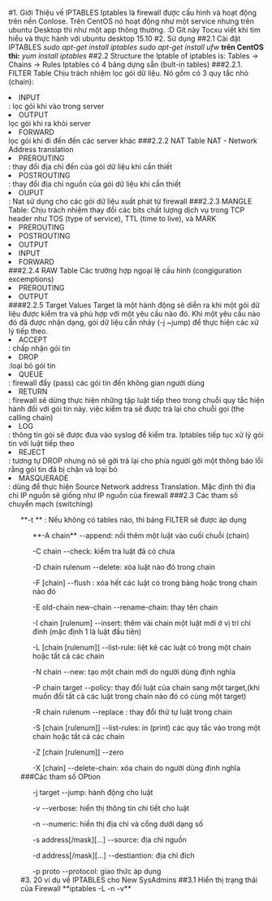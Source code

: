#1. Giới Thiệu về IPTABLES
Iptables là firewall được cấu hình và hoạt động trên nền Conlose. 
Trên CentOS nó hoạt động như một service nhưng trên ubuntu Desktop thì như một app thông thường. :D
Git này Tocxu viết khi tìm hiểu và thực hành với ubuntu desktop 15.10 
#2. Sử dụng
##2.1 Cài đặt IPTABLES
	*sudo apt-get install iptables*
	*sudo apt-get install ufw*
**trên CentOS thì:** 
	*yum install iptables*
##2.2 Structure
the Iptable of iptables is: Tables -> Chains -> Rules
Iptables có 4 bảng dựng sẵn (bult-in tables)
###2.2.1. FILTER Table
Chịu trách nhiệm lọc gói dữ liệu. Nó gồm có 3 quy tắc nhỏ (chain):
<li>INPUT</li>: lọc gói khi vào trong server
<li>OUTPUT</li> lọc gói khi ra khỏi server
<li>FORWARD</li> lọc gói khi đi đến đến các server khác
###2.2.2 NAT Table
NAT - Network Address translation
<li>PREROUTING</li>: thay đổi địa chỉ đến của gói dữ liệu khi cần thiết
<li>POSTROUTING</li>: thay đổi địa chỉ nguồn của gói dữ liệu khi cần thiết
<li>OUPUT</li>: Nat sử dụng cho các gói dữ liệu xuất phát từ firewall
###2.2.3 MANGLE Table: 
Chịu trách nhiệm thay đổi các bits chất lượng dịch vụ trong TCP header như TOS (type of service), TTL (time to live), và MARK
<li>PREROUTING</li>
<li>POSTROUTING</li>
<li>OUTPUT</li>
<li>INPUT</li>
<li>FORWARD</li>
###2.2.4 RAW Table
Các trường hợp  ngoại lệ cấu hình (congiguration excemptions)
<li>PREROUTING</li>
<li>OUTPUT</li>
####2.2.5 Target Values
Target là một hành động sẽ diễn ra khi một gói dữ liệu được kiểm tra và phù hợp với một yêu cầu nào đó. Khi một yêu cầu nào đó đã được nhận dạng, gói dữ liệu cần nhảy (-j ~jump) để thực hiện các xử lý tiếp theo.
<li>ACCEPT</li>: chấp nhận gói tin
<li>DROP</li>:loại bỏ gói tin
<li>QUEUE</li>: firewall đẩy (pass) các gói tin đến không gian người dùng
<li>RETURN</li>: firewall sẽ dừng thực hiện những tập luật tiếp theo trong chuỗi quy tắc hiện hành đối với gói tin này. việc kiểm tra sẽ được trả lại cho chuỗi gọi (the calling chain)
<li>LOG</li>: thông tin gói sẽ được đưa vào syslog để kiểm tra. Iptables tiếp tục xử lý gói tin với luật tiếp theo
<li>REJECT</li>: tương tự DROP nhưng nó sẽ gởi trả lại cho phía người gởi một thông báo lỗi rằng gói tin đã  bị chặn và loại bỏ
<li>MASQUERADE</li>: dùng để thực hiện Source Network address Translation. Mặc định thì địa chỉ IP nguồn sẽ giống như IP nguồn của firewall
###2.3 Các tham số chuyển mạch (switching)
<ul> 
**-t <table>** 
: Nếu không có tables nào, thì bảng FILTER sẽ được áp dụng
</ul>
<ul> 
**-A chain** --append:  nối thêm một luật vào cuối chuỗi (chain) </ul>
<ul> -C chain --check: kiểm tra luật đã có chưa </ul>
<ul> -D chain rulenum --delete: xóa luật nào đó trong chain</ul>
<ul> -F [chain] --flush : xóa hết các luật có trong bảng hoặc trong chain nào đó</ul>
<ul> -E old-chain new-chain --rename-chain: thay tên chain</ul>
<ul> -I chain [rulenum] --insert: thêm vài chain một luật mới ở vị trí chỉ đinh (mặc định 1 là luật đầu tiên)</ul>
<ul> -L [chain [rulenum]] --list-rule: liệt kê các luật có trong một chain hoặc tất cả các chain</ul>
<ul> -N chain --new: tạo một chain mới do người dùng định nghĩa </ul>
<ul> -P chain target --policy: thay đổi luật của chain sang một target,(khi muốn đổi tất cả các luật trong chain nào đó có cùng một target)</ul>
<ul> -R chain rulenum --replace : thay đổi thứ tự luật trong chain</ul>
<ul> -S [chain [rulenum]] --list-rules: in (print) các quy tắc vào trong một chain hoặc tất cả các chain</ul>
<ul> -Z [chain [rulenum]] --zero </ul>
<ul> -X [chain] --delete-chain: xóa chain do người dùng định nghĩa</ul>
###Các tham số OPtion
<ul> -j target --jump: hành động cho luật</ul>
<ul> -v --verbose: hiển thị thông tin chi tiết cho luật</ul>
<ul> -n --numeric: hiển thị địa chỉ và cổng dưới dạng số</ul>
<ul> -s address[/mask][...] --source: địa chỉ nguồn</ul>
<ul> -d address[/mask][...] --destiantion: địa chỉ đích</ul>
<ul> -p proto --protocol: giao thức áp dụng</ul>
#3. 20 ví dụ về IPTABLES cho New SysAdmins
##3.1 Hiển thị trạng thái của Firewall
**iptables -L -n -v**









